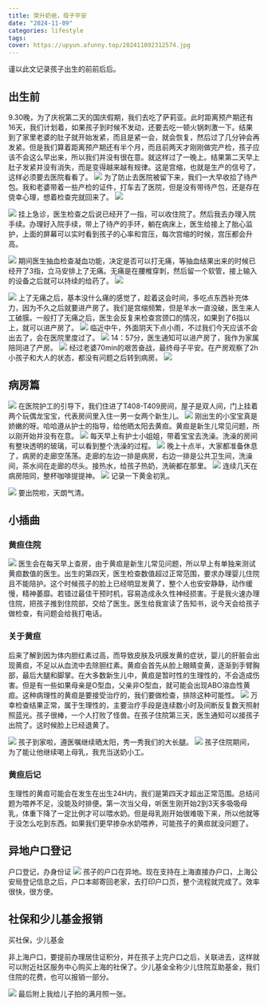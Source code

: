 ```yaml
---
title: 荣升奶爸，母子平安
date: "2024-11-09"
categories: lifestyle
tags:
cover: https://upyun.afunny.top/202411092312574.jpg
---
```

谨以此文记录孩子出生的前前后后。
## 出生前
9.30晚，为了庆祝第二天的国庆假期，我们去吃了萨莉亚。此时距离预产期还有16天，我们计划着，如果孩子到时候不发动，还要去吃一顿火锅刺激一下。结果到了家里老婆的肚子就开始发紧，而且是紧一会，就会恢复，然后过了几分钟会再发紧。但是我们算着距离预产期还有半个月，而且前两天才刚刚做完产检，孩子应该不会这么早出来，所以我们并没有很在意。就这样过了一晚上。结果第二天早上肚子发紧并没有消失，而是变得越来越有规律。这是宫缩，也就是生产的信号了，这样必须要去医院看看了。
![](https://upyun.afunny.top/202411172243729.jpg)
为了防止去医院被留下来，我们一大早收拾了待产包。我和老婆带着一些产检的证件，打车去了医院，但是没有带待产包，还是存在侥幸心理，想着检查完就回来了。
![](https://upyun.afunny.top/202411172257091.jpg)


![](https://upyun.afunny.top/202411172300220.jpg)
挂上急诊，医生检查之后说已经开了一指，可以收住院了。然后我去办理入院手续。办理好入院手续，带上了待产的手环，躺在病床上，医生给接上了胎心监护，上面的屏幕可以实时看到孩子的心率和宫压，每次宫缩的时候，宫压都会升高。

![](https://upyun.afunny.top/202411182240894.png)
期间医生抽血检查凝血功能，决定是否可以打无痛，等抽血结果出来的时候已经开了3指，立马安排上了无痛。无痛是在腰椎穿刺，然后留一个软管，接上输入的设备之后就可以持续的给药了。
![](https://upyun.afunny.top/202411182247024.png)

![](https://upyun.afunny.top/202501052331114.png)
上了无痛之后，基本没什么痛的感觉了，趁着这会时间，多吃点东西补充体力，因为不久之后就要进产房了。我们是宫缩频繁，但是羊水一直没破，医生来人工破膜。一般打了无痛之后，医生会反复来检查宫颈口的情况，如果到了6指以上，就可以进产房了。
![](https://upyun.afunny.top/202501052338611.jpg)
临近中午，外面阴天下点小雨，不过我们今天应该不会出去了，会在医院里度过了。
![](https://upyun.afunny.top/202501052336897.jpg)
14：57分，医生通知可以进产房了，我作为家属陪同进了产房。
![](https://upyun.afunny.top/202501082321521.jpg)
经过老婆70min的艰苦奋战，最终母子平安。在产房观察了2h小孩子和大人的状态，都没有问题之后转到病房。
![](https://upyun.afunny.top/202501082309031.jpg)
## 病房篇

![](https://upyun.afunny.top/202501082309033.jpg)
在医院护工的引导下，我们住进了T408-T409房间，屋子是双人间，门上挂着两个玩偶龙宝宝，代表房间里入住一男一女两个新生儿。
![](https://upyun.afunny.top/202501090744147.jpg)
刚出生的小宝宝真是娇嫩的呀。哈哈遵从护士的指导，给他晒太阳去黄疸。黄疸是新生儿常见问题，所以刚开始并没有在意。
![](https://upyun.afunny.top/202501082309036.jpg)
每天早上有护士小姐姐，带着宝宝去洗澡。洗澡的房间有整块透明的玻璃，可以看到整个洗澡的过程。
![](https://upyun.afunny.top/202501082309028.jpg)
晚上十点半，大家都准备休息了，病房的走廊空荡荡。走廊的左边一排是病房，右边一排是公共卫生间，洗澡间，茶水间在走廊的尽头。接热水，给孩子热奶，洗碗都在那里。
![](https://upyun.afunny.top/202501082309034.jpg)
连续几天在病房陪同，整杯咖啡提提神。
![](https://upyun.afunny.top/202501082309035.jpg)
记录一下黄金初乳。

![](https://upyun.afunny.top/202501082317703.jpg)
要出院啦，天朗气清。
## 小插曲
### 黄疸住院
![](https://upyun.afunny.top/202501090751909.jpg)
医生会在每天早上查房，由于黄疸是新生儿常见问题，所以早上有单独来测试黄疸数值的医生。出生的第四天，医生检查数值超过正常范围，要求办理婴儿住院且不能陪护。这个时候孩子的脸上已经明显发黄了，整个人也安安静静，动作缓慢，精神萎靡。若错过最佳干预时机，容易造成永久性神经损害。于是我火速办理住院，把孩子推到住院部，交给了医生。医生给我宣读了告知书，说今天会给孩子做检查，有问题会给我打电话。

### 关于黄疸
后来了解到因为体内胆红素过高，而导致皮肤及巩膜发黄的症状，婴儿的肝脏会出现黄疸，不足以从血流中去除胆红素。黄疸会首先从脸上眼睛变黄，逐渐到手臂胸部，最后大腿和脚掌。在大多数新生儿中，黄疸是暂时性的生理性的，不会造成伤害。但是有一些如果母亲是O型血，父亲非O型血，就可能会出现ABO溶血性黄疸。这种病理性的黄疸是要接受治疗的，我们要做检查，排除这种可能性。
![](https://upyun.afunny.top/202501082309024.jpg)
万幸检查结果正常，属于生理性的，主要治疗手段是连续数小时及间断反复数天照射照蓝光。孩子很棒，一个人打败了怪兽。在孩子住院第三天，医生通知可以接孩子出院了。这时候脸上已经退黄了。

![](https://upyun.afunny.top/202501082309026.jpg)
孩子到家啦，遵医嘱继续晒太阳，秀一秀我们的大长腿。
![](https://upyun.afunny.top/202501082309038.jpg)
孩子住院期间，为了能让他继续喝上母乳，我充当送奶小工。

### 黄疸后记
生理性的黄疸可能会在发生在出生24H内，我们是第四天才超出正常范围。总结问题为喂养不足，没能及时排便。第一次当父母，听医生刚开始2到3天多吸吸母乳，体重下降了一定比例才可以喂水奶。但是母乳刚开始很难吸下来，所以他就等于没怎么吃到东西。如果我们更早掺杂水奶喂养，可能孩子的黄疸就没问题了。


## 异地户口登记
户口登记，办身份证
![](https://upyun.afunny.top/202501082309023.jpg)
孩子的户口在异地。现在支持在上海直接办户口，上海公安局登记信息之后，户口本邮寄回老家，去打印户口页，整个流程就完成了。效率很快，很方便。



## 社保和少儿基金报销
买社保，少儿基金

非上海户口，要提前办理居住证积分，并在孩子上完户口之后，关联进去，这样就可以附近社区服务中心购买上海的社保了。少儿基金全称少儿住院互助基金，我们住院的花费，也可以报销一部分。


![](https://upyun.afunny.top/202501090908589.jpg)
最后附上我给儿子拍的满月照一张。